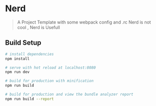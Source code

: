 # Nerd

> A Project Template with some webpack config and .rc
> Nerd is not cool , Nerd is Usefull

## Build Setup

``` bash
# install dependencies
npm install

# serve with hot reload at localhost:8080
npm run dev

# build for production with minification
npm run build

# build for production and view the bundle analyzer report
npm run build --report
```
